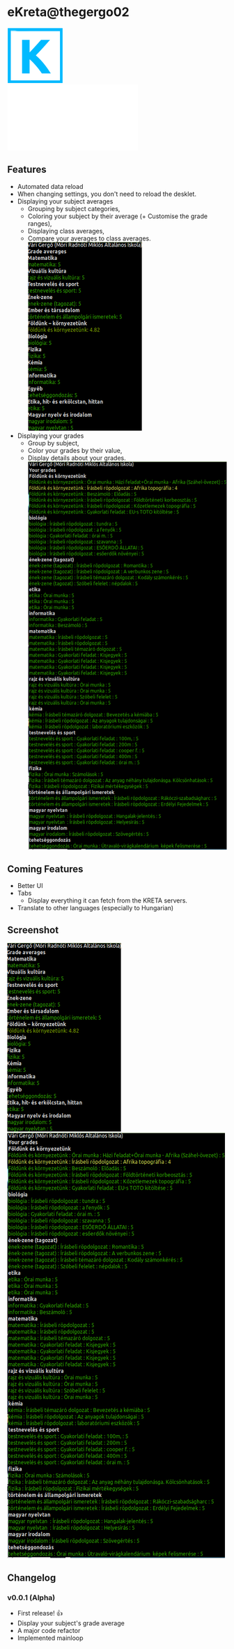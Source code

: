 # eKreta@thegergo02
![icon.png](icon.png)  
![A magyar verzió itt van](README_hu.md)

## Features
* Automated data reload
* When changing settings, you don't need to reload the desklet.  
* Displaying your subject averages
  * Grouping by subject categories,
  * Coloring your subject by their average (+ Customise the grade ranges),
  * Displaying class averages,
  * Compare your averages to class averages.  
![screenshot_av.png](screenshot_av.png)
* Displaying your grades
  * Group by subject,
  * Color your grades by their value,
  * Display details about your grades.  
![screenshot_gra.png](screenshot_gra.png)
## Coming Features
* Better UI
* Tabs
  * Display everything it can fetch from the KRETA servers.
* Translate to other languages (especially to Hungarian)

## Screenshot
![screenshot_av.png](screenshot_av.png)
![screenshot_gra.png](screenshot_gra.png)

## Changelog

### v0.0.1 (Alpha)
* First release! :+1:
* Display your subject's grade average
* A major code refactor
* Implemented mainloop
